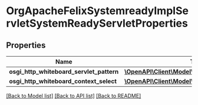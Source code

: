 # OrgApacheFelixSystemreadyImplServletSystemReadyServletProperties

## Properties
Name | Type | Description | Notes
------------ | ------------- | ------------- | -------------
**osgi_http_whiteboard_servlet_pattern** | [**\OpenAPI\Client\Model\ConfigNodePropertyString**](ConfigNodePropertyString.md) |  | [optional] 
**osgi_http_whiteboard_context_select** | [**\OpenAPI\Client\Model\ConfigNodePropertyString**](ConfigNodePropertyString.md) |  | [optional] 

[[Back to Model list]](../README.md#documentation-for-models) [[Back to API list]](../README.md#documentation-for-api-endpoints) [[Back to README]](../README.md)



